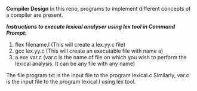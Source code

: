 **Compiler Design**
In this repo, programs to implement different concepts of a compiler are present.

***Instructions to execute lexical analyser using lex tool in Command Prompt:***

   1. flex filename.l (This will create a lex.yy.c file)
   2. gcc lex.yy.c (This will create an executable file with name a)
   3. a.exe var.c (var.c is the name of file on which you wish to perform the lexical analysis. It can be any file with any name)

The file program.txt is the input file to the program lexical.c 
Similarly, var.c is the input file to the program lexical.l using lex tool.
